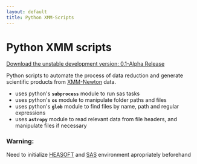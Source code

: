 ```yaml
---
layout: default
title: Python XMM-Scripts
---
```


Python XMM scripts
============

[Download the unstable development version: 0.1-Alpha Release](https://github.com/evandromr/python_xmmscripts/releases)

Python scripts to automate the process of data reduction and generate scientific products from [XMM-Newton](http://xmm.esac.esa.int/) data.

  - uses python's **`subprocess`** module to run sas tasks
  - uses python's **`os`** module to manipulate folder paths and files
  - uses python's **`glob`** module to find files by name, path and regular expressions
  - uses **`astropy`** module to read relevant data from file headers, and manipulate files if necessary

### Warning:
  Need to initialize [HEASOFT](http://heasarc.nasa.gov/lheasoft/) and [SAS](http://xmm.esac.esa.int/sas/current/documentation/sas_concise.shtml) environment apropriately beforehand
